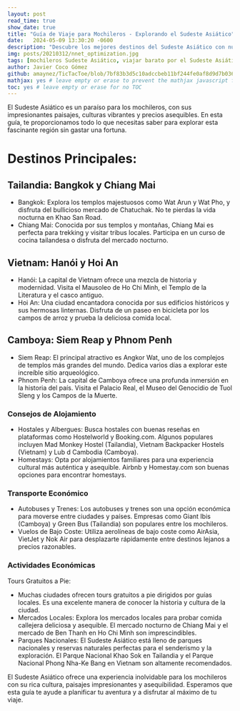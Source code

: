 ```yaml
---
layout: post
read_time: true
show_date: true
title: "Guía de Viaje para Mochileros - Explorando el Sudeste Asiático"
date:   2024-05-09 13:30:20 -0600
description: "Descubre los mejores destinos del Sudeste Asiático con nuestra guía de viaje para mochileros. Encuentra consejos sobre alojamiento barato, transporte y actividades económicas."
img: posts/20210312/nnet_optimization.jpg
tags: [mochileros Sudeste Asiático, viajar barato por el Sudeste Asiático, rutas de mochilero en Asia, consejos de mochilero Sudeste Asiático, alojamiento económico en Asia]
author: Javier Coco Gómez
github: amaynez/TicTacToe/blob/7bf83b3d5c10adccbeb11bf244fe0af8d9d7b036/entities/Neural_Network.py#L199
mathjax: yes # leave empty or erase to prevent the mathjax javascript from loading
toc: yes # leave empty or erase for no TOC
---
```


El Sudeste Asiático es un paraíso para los mochileros, con sus impresionantes paisajes, culturas vibrantes y precios asequibles. En esta guía, te proporcionamos todo lo que necesitas saber para explorar esta fascinante región sin gastar una fortuna.

# Destinos Principales:

## Tailandia: Bangkok y Chiang Mai

- Bangkok: Explora los templos majestuosos como Wat Arun y Wat Pho, y disfruta del bullicioso mercado de Chatuchak. No te pierdas la vida nocturna en Khao San Road.
- Chiang Mai: Conocida por sus templos y montañas, Chiang Mai es perfecta para trekking y visitar tribus locales. Participa en un curso de cocina tailandesa o disfruta del mercado nocturno.

## Vietnam: Hanói y Hoi An

- Hanói: La capital de Vietnam ofrece una mezcla de historia y modernidad. Visita el Mausoleo de Ho Chi Minh, el Templo de la Literatura y el casco antiguo.
- Hoi An: Una ciudad encantadora conocida por sus edificios históricos y sus hermosas linternas. Disfruta de un paseo en bicicleta por los campos de arroz y prueba la deliciosa comida local.

## Camboya: Siem Reap y Phnom Penh

- Siem Reap: El principal atractivo es Angkor Wat, uno de los complejos de templos más grandes del mundo. Dedica varios días a explorar este increíble sitio arqueológico.
- Phnom Penh: La capital de Camboya ofrece una profunda inmersión en la historia del país. Visita el Palacio Real, el Museo del Genocidio de Tuol Sleng y los Campos de la Muerte.

### Consejos de Alojamiento
- Hostales y Albergues: Busca hostales con buenas reseñas en plataformas como Hostelworld y Booking.com. Algunos populares incluyen Mad Monkey Hostel (Tailandia), Vietnam Backpacker Hostels (Vietnam) y Lub d Cambodia (Camboya).
- Homestays: Opta por alojamientos familiares para una experiencia cultural más auténtica y asequible. Airbnb y Homestay.com son buenas opciones para encontrar homestays.

### Transporte Económico
- Autobuses y Trenes: Los autobuses y trenes son una opción económica para moverse entre ciudades y países. Empresas como Giant Ibis (Camboya) y Green Bus (Tailandia) son populares entre los mochileros.
- Vuelos de Bajo Coste: Utiliza aerolíneas de bajo coste como AirAsia, VietJet y Nok Air para desplazarte rápidamente entre destinos lejanos a precios razonables.

### Actividades Económicas
Tours Gratuitos a Pie: 
- Muchas ciudades ofrecen tours gratuitos a pie dirigidos por guías locales. Es una excelente manera de conocer la historia y cultura de la ciudad.
- Mercados Locales: Explora los mercados locales para probar comida callejera deliciosa y asequible. El mercado nocturno de Chiang Mai y el mercado de Ben Thanh en Ho Chi Minh son imprescindibles.
- Parques Nacionales: El Sudeste Asiático está lleno de parques nacionales y reservas naturales perfectas para el senderismo y la exploración. El Parque Nacional Khao Sok en Tailandia y el Parque Nacional Phong Nha-Ke Bang en Vietnam son altamente recomendados.

El Sudeste Asiático ofrece una experiencia inolvidable para los mochileros con su rica cultura, paisajes impresionantes y asequibilidad. Esperamos que esta guía te ayude a planificar tu aventura y a disfrutar al máximo de tu viaje.

